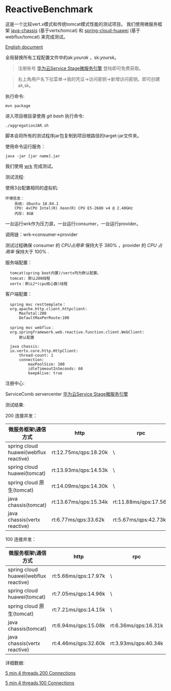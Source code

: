 # ReactiveBenchmark
这是一个比较vert.x模式和传统tomcat模式性能的测试项目。
我们使用微服务框架 [java-chassis](https://github.com/apache/servicecomb-java-chassis) (基于vertx/tomcat)
和 [spring-cloud-huawei](https://github.com/huaweicloud/spring-cloud-huawei) (基于 webflux/tomcat) 来完成测试。

[English document](https://github.com/GuoYL123/ReactiveTest/blob/master/README_en.md)

全局替换所有工程配置文件中的ak:*yourak* ，sk:*yoursk*。
>注册账号 [华为云Service Stage微服务引擎](https://console.huaweicloud.com/servicestage/?package=basic&new=true&region=cn-north-4#/appdev/engine/list)  登陆即可免费获取。

>右上角用户名下拉菜单->我的凭证->访问密钥->新增访问密钥。即可创建ak,sk。

执行命令:

	mvn package 

进入项目根目录使用 *git bash* 执行命令:

    ./aggregationJAR.sh

脚本会将所有的测试程序jar包复制到项目根路径的target-jar文件夹。

使用命令运行服务：

    java -jar [jar name].jar 
    
我们使用 [wrk](https://github.com/wg/wrk) 完成测试。

测试流程:

  使用3台配置相同的虚拟机:
  
    环境信息：
    	系统: Ubuntu 18.04.1
    	CPU: 4vCPU Intel(R) Xeon(R) CPU E5-2680 v4 @ 2.40GHz
    	内存: 8GB
  
  一台运行wrk作为压力源，一台运行consumer，一台运行provider。
  
  调用链：wrk->consumer->provider
  
  测试过程确保 consumer 的 *CPU占用率* 保持大于 380% ，provider 的 *CPU 占用率* 保持大于 100% .
  
  服务端配置：
  
      tomcat(spring boot内置)/vertx均为默认配置。
      tomcat: 默认200线程
      vertx：默认2*(cpu核心数)线程
  
  客户端配置：

      spring mvc resttemplete：
      org.apache.http.client.httpclient:
          MaxTotal:200
          DefaultMaxPerRoute:100
          
      spring mvc webflux：   
      org.springframework.web.reactive.function.client.WebClient:
          默认配置
          
      java chassis:   
      io.vertx.core.http.HttpClient:
          thread-count: 1
          connection:
              maxPoolSize: 100
              idleTimeoutInSeconds: 60 
              keepAlive: true
          
  注册中心:   
  
  ServiceComb servercenter [华为云Service Stage微服务引擎](https://console.huaweicloud.com/servicestage/?package=basic&new=true&region=cn-north-4#/appdev/engine/list)  
  
  
测试结果:

200 连接并发：

| 微服务框架\通信方式                    | http                  | rpc                  |
| ------------------------------------- | --------------------- | -------------------- |
| spring cloud huawei(webflux reactive) | rt:12.75ms/qps:18.20k | \                    |
| spring cloud huawei(tomcat)           | rt:13.93ms/qps:14.53k | \                    |
| spring cloud 原生(tomcat)             | rt:14.09ms/qps:14.30k | \                    |
| java chassis(tomcat)                  | rt:13.67ms/qps:15.34k | rt:11.88ms/qps:17.56k |
| java chassis(vertx reactive)          | rt:6.77ms/qps:33.62k  | rt:5.67ms/qps:42.73k  |

100 连接并发：

| 微服务框架\通信方式                    | http                 | rpc                 |
| ------------------------------------- | -------------------- | ------------------- |
| spring cloud huawei(webflux reactive) | rt:5.66ms/qps:17.97k | \                   |
| spring cloud huawei(tomcat)           | rt:7.05ms/qps:14.96k | \                   |
| spring cloud 原生(tomcat)             | rt:7.21ms/qps:14.15k | \                   |
| java chassis(tomcat)                  | rt:6.94ms/qps:15.08k | rt:6.36ms/qps:16.31k |
| java chassis(vertx reactive)          | rt:4.46ms/qps:32.60k | rt:3.93ms/qps:40.34k |

详细数据:

[5 min,4 threads,200 Connections](./test200.md)

[5 min,4 threads,100 Connections](./test100.md)

